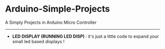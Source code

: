 # Arduino-Simple-Projects
A Simply Projects in Arduino Micro Controller 
<hr>
<ul>
  <li><b>LED DISPLAY (RUNNING LED DISP) </b> : it's just a little code to expand your small led based displays ! </li>
</ul>
